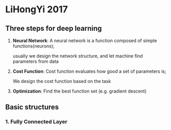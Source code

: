 # LiHongYi 2017

## Three steps for deep learning

1. **Neural Network**: A neural network is a function composed of simple functions(neurons);

   usually we design the network structure, and let machine find parameters from data

2. **Cost Function**: Cost function evaluates how good a set of parameters is; 

   We design the cost function based on the task

3. **Optimization**: Find the best function set (e.g. gradient descent)

## Basic structures

### 1. Fully Connected Layer

